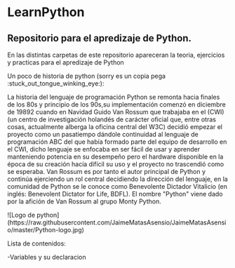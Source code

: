 # LearnPython
## Repositorio para el apredizaje de Python.
<p>En las distintas carpetas de este repositorio apareceran la teoria, ejercicios y practicas para el apredizaje de Python </br>
</p>
<p> Un poco de historia de python (sorry es un copia pega :stuck_out_tongue_winking_eye:): </p>
<p>
La historia del lenguaje de programación Python se remonta hacia finales de los 80s y principio de los 90s,su implementación comenzó en diciembre de 19892​ cuando en Navidad Guido Van Rossum que trabajaba en el (CWI) (un centro de investigación holandés de carácter oficial que, entre otras cosas, actualmente alberga la oficina central del W3C) decidió empezar el proyecto como un pasatiempo dándole continuidad al lenguaje de programación ABC del que había formado parte del equipo de desarrollo en el CWI,​ dicho lenguaje se enfocaba en ser fácil de usar y aprender manteniendo potencia en su desempeño pero el hardware disponible en la época de su creación hacía difícil su uso y el proyecto no trascendió como se esperaba. Van Rossum es por tanto el autor principal de Python y continúa ejerciendo un rol central decidiendo la dirección del lenguaje, en la comunidad de Python se le conoce como Benevolente Dictador Vitalicio (en inglés: Benevolent Dictator for Life, BDFL). El nombre "Python" viene dado por la afición de Van Rossum al grupo Monty Python.
</p>
![Logo de python](https://raw.githubusercontent.com/JaimeMatasAsensio/JaimeMatasAsensio/master/Python-logo.jpg)

<p>Lista de contenidos:</p>
-Variables y su declaracion